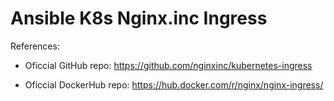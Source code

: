 Ansible K8s Nginx.inc Ingress
=========

References:

* Oficcial GitHub repo: https://github.com/nginxinc/kubernetes-ingress

* Oficcial DockerHub repo: https://hub.docker.com/r/nginx/nginx-ingress/